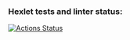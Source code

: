 ### Hexlet tests and linter status:
[![Actions Status](https://github.com/TARRAKAN/devops-for-programmers-project-77/actions/workflows/hexlet-check.yml/badge.svg)](https://github.com/TARRAKAN/devops-for-programmers-project-77/actions)